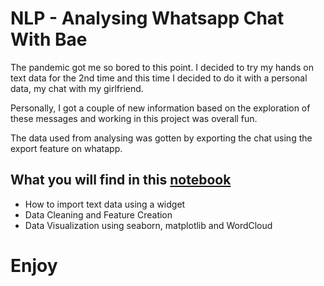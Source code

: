 # NLP - Analysing Whatsapp Chat With Bae

The pandemic got me so bored to this point. I decided to try my hands on text data for the 2nd time and this time I decided to do it with a personal data, my chat with my girlfriend.

Personally, I got a couple of new information based on the exploration of these messages and working in this project was overall fun.

The data used from analysing was gotten by exporting the chat using the export feature on whatapp.

## What you will find in this [notebook](https://github.com/francisatoyebi/NLP---Whatsapp-Chat/blob/master/WhatsApp%20Chat%20Analysis%20WordCloud.ipynb)
- How to import text data using a widget
- Data Cleaning and Feature Creation
- Data Visualization using seaborn, matplotlib and WordCloud

# Enjoy
